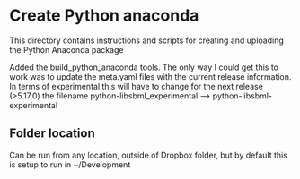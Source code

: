 # Create Python anaconda
This directory contains instructions and scripts for creating and uploading the Python Anaconda package

Added the build_python_anaconda tools. The only way I could get this to work was to update the meta.yaml 
files with the current release information. In terms of experimental this will have to change for the next 
release (>5.17.0) the filename python-libsbml_experimental --> python-libsbml-experimental


## Folder location

Can be run from any location, outside of Dropbox folder, but by default this is setup to run in ~/Development


